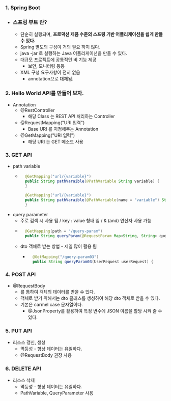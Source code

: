 ### 1. Spring Boot
- ### 스프링 부트 란?
    - 단순히 실행되며, **프로덕션 제품 수준의 스프링 기반 어플리케이션을 쉽게 만들 수 있다.**
    - Spring 별도의 구성이 거의 필요 하지 않다.
    - java -jar 로 실행하는 Java 어플리케이션을 만들 수 있다.
    - 대규모 프로젝트에 공통적인 비 기능 제공
        - 보안, 모니터링 등등
    - XML 구성 요구사항이 전혀 없음
        - annotation으로 대체됨.
        
### 2. Hello World API를 만들어 보자.
- Annotation
    - @RestController 
        - 해당 Class 는 REST API 처리하는 Controller
    - @RequestMapping("URI 입력") 
        - Base URI 를 지정해주는 Annotation
    - @GetMapping("URI 입력")
        - 해당 URI 는 GET 메소드 사용
        
### 3. GET API
- path variable
    - ``` java
        @GetMapping("url/{variable}")
        public String pathVaraible(@PathVariable String variable) {
        }
        
        @GetMapping("url/{variable}")
        public String pathVaraible(@PathVariable(name = "variable") String name) {
        }
        ```
- query parameter
    - 주로 검색 시 사용 됨 / key : value 형태 임 / & (and) 연산자 사용 가능
    - ``` java
        @GetMapping(path = "/query-param")
        public String queryParam(@RequestParam Map<String, String> queryParam) {
        ```
    - dto 객체로 받는 방법 - 제일 많이 활용 됨
        - ``` java
            @GetMapping("/query-param03")
            public String queryParam03(UserRequest userRequest) {
            ```
    
### 4. POST API
- @RequestBody
    - 를 통하여 객체의 데이터를 받을 수 있다.
    - 객체로 받기 위해서는 dto 클래스를 생성하여 해당 dto 객체로 받을 수 있다.
    - 기본은 carmel case 문자열이다. 
        - @JsonProperty를 활용하여 특정 변수에 JSON 이름을 할당 시켜 줄 수 있다.

### 5. PUT API
- 리소스 갱신, 생성
    - 멱등성 - 항상 데이터는 유일하다.
    - @RequestBody 권장 사용
    
### 6. DELETE API
- 리소스 삭제
    - 멱등성 - 항상 데이터는 유일하다.
    - PathVariable, QueryParameter 사용
